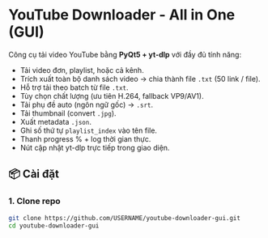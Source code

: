 # YouTube Downloader - All in One (GUI)

Công cụ tải video YouTube bằng **PyQt5 + yt-dlp** với đầy đủ tính năng:
- Tải video đơn, playlist, hoặc cả kênh.
- Trích xuất toàn bộ danh sách video -> chia thành file `.txt` (50 link / file).
- Hỗ trợ tải theo batch từ file `.txt`.
- Tùy chọn chất lượng (ưu tiên H.264, fallback VP9/AV1).
- Tải phụ đề auto (ngôn ngữ gốc) -> `.srt`.
- Tải thumbnail (convert `.jpg`).
- Xuất metadata `.json`.
- Ghi số thứ tự `playlist_index` vào tên file.
- Thanh progress % + log thời gian thực.
- Nút cập nhật yt-dlp trực tiếp trong giao diện.

## 📦 Cài đặt

### 1. Clone repo
```bash
git clone https://github.com/USERNAME/youtube-downloader-gui.git
cd youtube-downloader-gui

